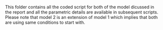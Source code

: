 This folder contains all the coded script for both of the model dicussed in the report and all the parametric details are available in subsequent scripts. Please note that model 
2 is an extension of model 1 which implies that both are using same conditions to start with. 
